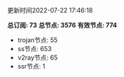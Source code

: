 更新时间2022-07-22 17:46:18

**总订阅: 73**
**总节点: 3576**
**有效节点: 774**
- trojan节点: 55
- ss节点: 653
- v2ray节点: 65
- ssr节点: 1
